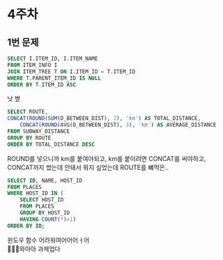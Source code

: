 # 4주차

## 1번 문제

```sql
SELECT I.ITEM_ID, I.ITEM_NAME
FROM ITEM_INFO I
JOIN ITEM_TREE T ON I.ITEM_ID = T.ITEM_ID
WHERE T.PARENT_ITEM_ID IS NULL
ORDER BY T.ITEM_ID ASC
```
낫 밷



```sql
SELECT ROUTE,
CONCAT(ROUND(SUM(D_BETWEEN_DIST), 2), 'km') AS TOTAL_DISTANCE,
    CONCAT(ROUND(AVG(D_BETWEEN_DIST), 3), 'km') AS AVERAGE_DISTANCE
FROM SUBWAY_DISTANCE
GROUP BY ROUTE
ORDER BY TOTAL_DISTANCE DESC
```
ROUND를 넣으니까 km를 붙여야되고, km를 붙이려면 CONCAT를 써야하고, CONCAT까지 썼는데 안돼서 뭐지 싶었는데 ROUTE를 뺴먹은..



```sql
SELECT ID, NAME, HOST_ID
FROM PLACES
WHERE HOST_ID IN (
    SELECT HOST_ID
    FROM PLACES
    GROUP BY HOST_ID
    HAVING COUNT(*)>1)
ORDER BY ID;
```
윈도우 함수 어려워여어어어ㅓ어   
👻👻👻와아아 과제업다